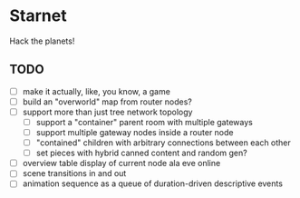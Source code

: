 Starnet
=======

Hack the planets!

TODO
----
- [ ] make it actually, like, you know, a game
- [ ] build an "overworld" map from router nodes?
- [ ] support more than just tree network topology
  - [ ] support a "container" parent room with multiple gateways
  - [ ] support multiple gateway nodes inside a router node
  - [ ] "contained" children with arbitrary connections between each other
  - [ ] set pieces with hybrid canned content and random gen?
- [ ] overview table display of current node ala eve online
- [ ] scene transitions in and out
- [ ] animation sequence as a queue of duration-driven descriptive events
